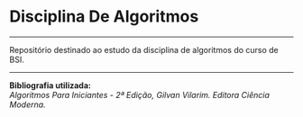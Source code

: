# Disciplina De Algoritmos

---

Repositório destinado ao estudo da disciplina de algoritmos do curso de BSI.  

---

**Bibliografia utilizada:**  
*Algoritmos Para Iniciantes - 2ª Edição, Gilvan Vilarim. Editora Ciência Moderna.*

